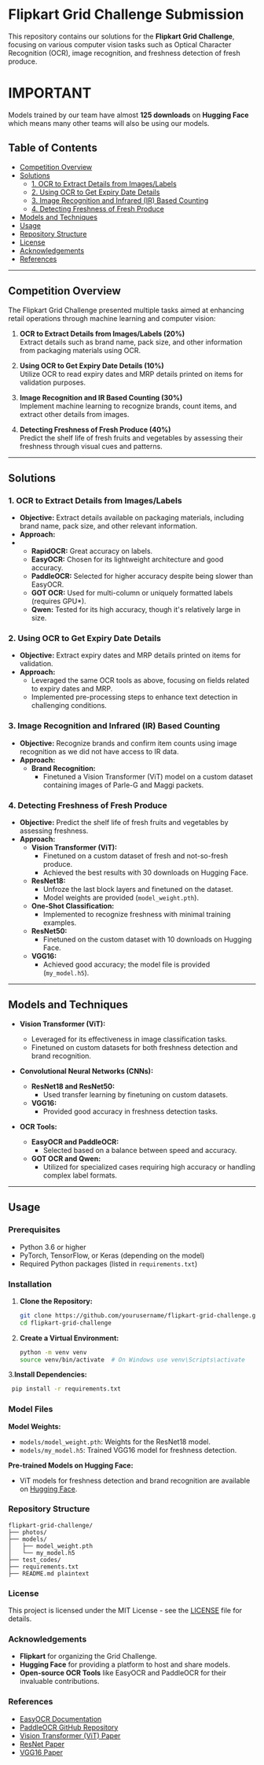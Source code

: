 # Flipkart Grid Challenge Submission

This repository contains our solutions for the **Flipkart Grid Challenge**, focusing on various computer vision tasks such as Optical Character Recognition (OCR), image recognition, and freshness detection of fresh produce.

# IMPORTANT
Models trained by our team have almost **125 downloads** on **Hugging Face** which means many other teams will also be using our models.

## Table of Contents

- [Competition Overview](#competition-overview)
- [Solutions](#solutions)
  - [1. OCR to Extract Details from Images/Labels](#1-ocr-to-extract-details-from-imageslabels)
  - [2. Using OCR to Get Expiry Date Details](#2-using-ocr-to-get-expiry-date-details)
  - [3. Image Recognition and Infrared (IR) Based Counting](#3-image-recognition-and-infrared-ir-based-counting)
  - [4. Detecting Freshness of Fresh Produce](#4-detecting-freshness-of-fresh-produce)
- [Models and Techniques](#models-and-techniques)
- [Usage](#usage)
- [Repository Structure](#repository-structure)
- [License](#license)
- [Acknowledgements](#acknowledgements)
- [References](#references)

---

## Competition Overview

The Flipkart Grid Challenge presented multiple tasks aimed at enhancing retail operations through machine learning and computer vision:

1. **OCR to Extract Details from Images/Labels (20%)**  
   Extract details such as brand name, pack size, and other information from packaging materials using OCR.

2. **Using OCR to Get Expiry Date Details (10%)**  
   Utilize OCR to read expiry dates and MRP details printed on items for validation purposes.

3. **Image Recognition and IR Based Counting (30%)**  
   Implement machine learning to recognize brands, count items, and extract other details from images.

4. **Detecting Freshness of Fresh Produce (40%)**  
   Predict the shelf life of fresh fruits and vegetables by assessing their freshness through visual cues and patterns.

---

## Solutions

### 1. OCR to Extract Details from Images/Labels

- **Objective:** Extract details available on packaging materials, including brand name, pack size, and other relevant information.
- **Approach:**
- - **RapidOCR:** Great accuracy on labels.
  - **EasyOCR:** Chosen for its lightweight architecture and good accuracy.
  - **PaddleOCR:** Selected for higher accuracy despite being slower than EasyOCR.
  - **GOT OCR:** Used for multi-column or uniquely formatted labels (requires GPU*).
  - **Qwen:** Tested for its high accuracy, though it's relatively large in size.

### 2. Using OCR to Get Expiry Date Details

- **Objective:** Extract expiry dates and MRP details printed on items for validation.
- **Approach:**
  - Leveraged the same OCR tools as above, focusing on fields related to expiry dates and MRP.
  - Implemented pre-processing steps to enhance text detection in challenging conditions.

### 3. Image Recognition and Infrared (IR) Based Counting

- **Objective:** Recognize brands and confirm item counts using image recognition as we did not have access to IR data.
- **Approach:**
  - **Brand Recognition:**
    - Finetuned a Vision Transformer (ViT) model on a custom dataset containing images of Parle-G and Maggi packets.

### 4. Detecting Freshness of Fresh Produce

- **Objective:** Predict the shelf life of fresh fruits and vegetables by assessing freshness.
- **Approach:**
  - **Vision Transformer (ViT):**
    - Finetuned on a custom dataset of fresh and not-so-fresh produce.
    - Achieved the best results with 30 downloads on Hugging Face.
  - **ResNet18:**
    - Unfroze the last block layers and finetuned on the dataset.
    - Model weights are provided (`model_weight.pth`).
  - **One-Shot Classification:**
    - Implemented to recognize freshness with minimal training examples.
  - **ResNet50:**
    - Finetuned on the custom dataset with 10 downloads on Hugging Face.
  - **VGG16:**
    - Achieved good accuracy; the model file is provided (`my_model.h5`).

---

## Models and Techniques

- **Vision Transformer (ViT):**
  - Leveraged for its effectiveness in image classification tasks.
  - Finetuned on custom datasets for both freshness detection and brand recognition.

- **Convolutional Neural Networks (CNNs):**
  - **ResNet18 and ResNet50:**
    - Used transfer learning by finetuning on custom datasets.
  - **VGG16:**
    - Provided good accuracy in freshness detection tasks.

- **OCR Tools:**
  - **EasyOCR and PaddleOCR:**
    - Selected based on a balance between speed and accuracy.
  - **GOT OCR and Qwen:**
    - Utilized for specialized cases requiring high accuracy or handling complex label formats.

---

## Usage

### Prerequisites

- Python 3.6 or higher
- PyTorch, TensorFlow, or Keras (depending on the model)
- Required Python packages (listed in `requirements.txt`)

### Installation

1. **Clone the Repository:**

   ```bash
   git clone https://github.com/yourusername/flipkart-grid-challenge.git
   cd flipkart-grid-challenge


2. **Create a Virtual Environment:**
   ```bash
   python -m venv venv
   source venv/bin/activate  # On Windows use venv\Scripts\activate
3.**Install Dependencies:**
   ```bash
    pip install -r requirements.txt
```
### Model Files

**Model Weights:**

- `models/model_weight.pth`: Weights for the ResNet18 model.
- `models/my_model.h5`: Trained VGG16 model for freshness detection.

**Pre-trained Models on Hugging Face:**

- ViT models for freshness detection and brand recognition are available on [Hugging Face](https://huggingface.co/).

### Repository Structure

```plaintext
flipkart-grid-challenge/
├── photos/   
├── models/
│   ├── model_weight.pth
│   └── my_model.h5
├── test_codes/
├── requirements.txt
├── README.md plaintext
```

### License

This project is licensed under the MIT License - see the [LICENSE](LICENSE) file for details.

### Acknowledgements

- **Flipkart** for organizing the Grid Challenge.
- **Hugging Face** for providing a platform to host and share models.
- **Open-source OCR Tools** like EasyOCR and PaddleOCR for their invaluable contributions.

### References

- [EasyOCR Documentation](https://www.jaided.ai/easyocr/)
- [PaddleOCR GitHub Repository](https://github.com/PaddlePaddle/PaddleOCR)
- [Vision Transformer (ViT) Paper](https://arxiv.org/abs/2010.11929)
- [ResNet Paper](https://arxiv.org/abs/1512.03385)
- [VGG16 Paper](https://arxiv.org/abs/1409.1556)
